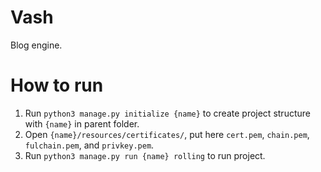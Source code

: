 # Vash

Blog engine.


# How to run

1. Run `python3 manage.py initialize {name}` to create project structure with `{name}` in parent folder. 
2. Open `{name}/resources/certificates/`, put here `cert.pem`, `chain.pem`, `fulchain.pem`, and `privkey.pem`.
3. Run `python3 manage.py run {name} rolling` to run project.
